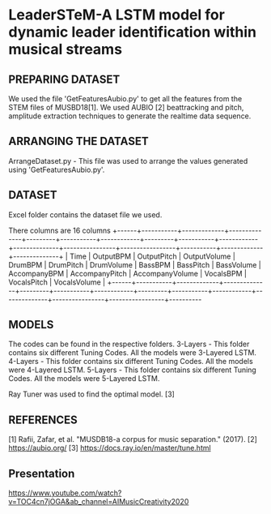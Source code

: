 # LeaderSTeM-A LSTM model for dynamic leader identification within musical streams

PREPARING DATASET
------

We used the file 'GetFeaturesAubio.py' to get all the features from the STEM files of MUSBD18[1]. We used AUBIO [2] beattracking and pitch, amplitude extraction techniques to generate the realtime data sequence.

ARRANGING THE DATASET
------
ArrangeDataset.py - This file was used to arrange the values generated using 'GetFeaturesAubio.py'.

DATASET
------
Excel folder contains the dataset file we used. 

There columns are 16 columns
+------+-----------+-------------+--------------+---------+-----------+------------+---------+-----------+------------+--------------+----------------+-----------------+-----------+-------------+--------------+
| Time | OutputBPM | OutputPitch | OutputVolume | DrumBPM | DrumPitch | DrumVolume | BassBPM | BassPitch | BassVolume | AccompanyBPM | AccompanyPitch | AccompanyVolume | VocalsBPM | VocalsPitch | VocalsVolume |
+------+-----------+-------------+--------------+---------+-----------+------------+---------+-----------+------------+--------------+----------------+-----------------+----------
 
MODELS
------

The codes can be found in the respective folders.
3-Layers - This folder contains six different Tuning Codes. All the models were 3-Layered LSTM.  
4-Layers - This folder contains six different Tuning Codes. All the models were 4-Layered LSTM.
5-Layers - This folder contains six different Tuning Codes. All the models were 5-Layered LSTM.

Ray Tuner was used to find the optimal model. [3]
 
 REFERENCES
 -----------

[1] Rafii, Zafar, et al. "MUSDB18-a corpus for music separation." (2017).
[2] https://aubio.org/
[3] https://docs.ray.io/en/master/tune.html

Presentation 
--------------
https://www.youtube.com/watch?v=TOC4cn7jOGA&ab_channel=AIMusicCreativity2020
